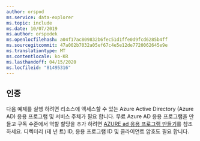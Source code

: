 ```yaml
---
author: orspod
ms.service: data-explorer
ms.topic: include
ms.date: 10/07/2019
ms.author: orspodek
ms.openlocfilehash: a04f17ac809832b6fec51d1ffe0d9fcd6285b4ff
ms.sourcegitcommit: 47a002b7032a05ef67c4e5e12de7720062645e9e
ms.translationtype: MT
ms.contentlocale: ko-KR
ms.lasthandoff: 04/15/2020
ms.locfileid: "81495316"
---
```

## <a name="authentication"></a>인증

다음 예제를 실행 하려면 리소스에 액세스할 수 있는 Azure Active Directory (Azure AD) 응용 프로그램 및 서비스 주체가 필요 합니다. 무료 Azure AD 응용 프로그램을 만들고 구독 수준에서 역할 할당을 추가 하려면 [AZURE ad 응용 프로그램 만들기](/azure/active-directory/develop/howto-create-service-principal-portal)를 참조 하세요. 디렉터리 (테 넌 트) ID, 응용 프로그램 ID 및 클라이언트 암호도 필요 합니다.
